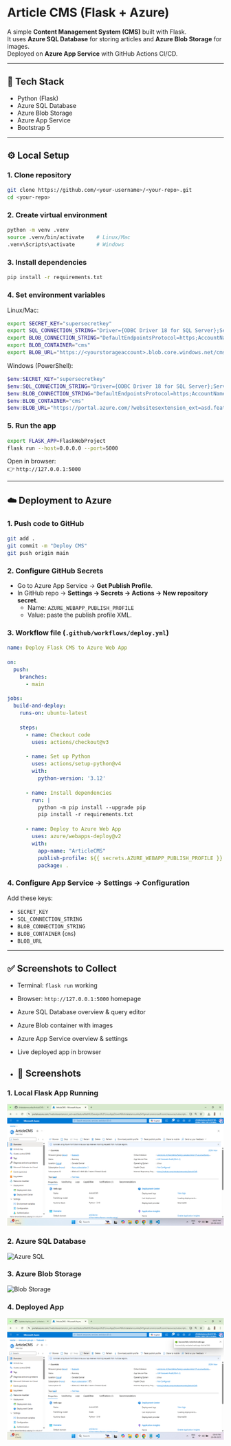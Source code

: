 # Article CMS (Flask + Azure)

A simple **Content Management System (CMS)** built with Flask.  
It uses **Azure SQL Database** for storing articles and **Azure Blob Storage** for images.  
Deployed on **Azure App Service** with GitHub Actions CI/CD.  

---

## 🚀 Tech Stack
- Python (Flask)  
- Azure SQL Database  
- Azure Blob Storage  
- Azure App Service  
- Bootstrap 5  

---

## ⚙️ Local Setup

### 1. Clone repository
```bash
git clone https://github.com/<your-username>/<your-repo>.git
cd <your-repo>
```

### 2. Create virtual environment
```bash
python -m venv .venv
source .venv/bin/activate    # Linux/Mac
.venv\Scripts\activate       # Windows
```

### 3. Install dependencies
```bash
pip install -r requirements.txt
```

### 4. Set environment variables

Linux/Mac:
```bash
export SECRET_KEY="supersecretkey"
export SQL_CONNECTION_STRING="Driver={ODBC Driver 18 for SQL Server};Server=tcp:<your-sql-server>.database.windows.net,1433;Database=<your-db>;Uid=<your-admin-user>;Pwd=<your-password>;Encrypt=yes;TrustServerCertificate=no;Connection Timeout=30;"
export BLOB_CONNECTION_STRING="DefaultEndpointsProtocol=https;AccountName=<yourstorageaccount>;AccountKey=<youraccountkey>;EndpointSuffix=core.windows.net"
export BLOB_CONTAINER="cms"
export BLOB_URL="https://<yourstorageaccount>.blob.core.windows.net/cms"
```

Windows (PowerShell):
```powershell
$env:SECRET_KEY="supersecretkey"
$env:SQL_CONNECTION_STRING="Driver={ODBC Driver 18 for SQL Server};Server=tcp:<your-sql-server>.database.windows.net,1433;Database=<your-db>;Uid=<your-admin-user>;Pwd=<your-password>;Encrypt=yes;TrustServerCertificate=no;Connection Timeout=30;"
$env:BLOB_CONNECTION_STRING="DefaultEndpointsProtocol=https;AccountName=<yourstorageaccount>;AccountKey=<youraccountkey>;EndpointSuffix=core.windows.net"
$env:BLOB_CONTAINER="cms"
$env:BLOB_URL="https://portal.azure.com/?websitesextension_ext=asd.featurePath%3Danalysis%2FLinuxAppDown#@chitakalamounika541gmail.onmicrosoft.com/resource/subscriptions/8063cd22-f8b9-40c7-b6e6-31febd574cb4/resourceGroups/flaskweb/providers/Microsoft.Storage/storageAccounts/flaskweb/storagebrowser"
```

### 5. Run the app
```bash
export FLASK_APP=FlaskWebProject
flask run --host=0.0.0.0 --port=5000
```

Open in browser:  
👉 `http://127.0.0.1:5000`

---

## ☁️ Deployment to Azure

### 1. Push code to GitHub
```bash
git add .
git commit -m "Deploy CMS"
git push origin main
```

### 2. Configure GitHub Secrets
- Go to Azure App Service → **Get Publish Profile**.  
- In GitHub repo → **Settings → Secrets → Actions → New repository secret**.  
  - Name: `AZURE_WEBAPP_PUBLISH_PROFILE`  
  - Value: paste the publish profile XML.  

### 3. Workflow file (`.github/workflows/deploy.yml`)
```yaml
name: Deploy Flask CMS to Azure Web App

on:
  push:
    branches:
      - main

jobs:
  build-and-deploy:
    runs-on: ubuntu-latest

    steps:
      - name: Checkout code
        uses: actions/checkout@v3

      - name: Set up Python
        uses: actions/setup-python@v4
        with:
          python-version: '3.12'

      - name: Install dependencies
        run: |
          python -m pip install --upgrade pip
          pip install -r requirements.txt

      - name: Deploy to Azure Web App
        uses: azure/webapps-deploy@v2
        with:
          app-name: "ArticleCMS"
          publish-profile: ${{ secrets.AZURE_WEBAPP_PUBLISH_PROFILE }}
          package: .
```

### 4. Configure App Service → Settings → Configuration
Add these keys:  
- `SECRET_KEY`  
- `SQL_CONNECTION_STRING`  
- `BLOB_CONNECTION_STRING`  
- `BLOB_CONTAINER` (`cms`)  
- `BLOB_URL`  

---

## ✅ Screenshots to Collect
- Terminal: `flask run` working  
- Browser: `http://127.0.0.1:5000` homepage  
- Azure SQL Database overview & query editor  
- Azure Blob container with images  
- Azure App Service overview & settings  
- Live deployed app in browser

- ## 📸 Screenshots

### 1. Local Flask App Running
![Local Run](screenshots/ArticleCMS.png)

### 2. Azure SQL Database
![Azure SQL](screenshots/DBserver.png)

### 3. Azure Blob Storage
![Blob Storage](screenshots/blob_storage.png)

### 4. Deployed App
![Deployed App](screenshots/Azure1.png)


